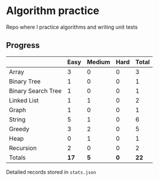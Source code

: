 # Algorithm practice

Repo where I practice algorithms and writing unit tests

<!-- note: these problems are from a mix of various algo-practice sites. -->
<!-- note: currently i am not testing for python, as i have not yet learned any python testing frameworks. -->
<!-- todo: display the json data in some online visualization (probably with github pages) -->

## Progress

| |Easy|Medium|Hard|Total|
|-|-|-|-|-|
|Array|3|0|0|3|
|Binary Tree|1|0|0|1|
|Binary Search Tree|1|0|0|1|
|Linked List|1|1|0|2|
|Graph|1|0|0|1|
|String|5|1|0|6|
|Greedy|3|2|0|5|
|Heap|0|1|0|1|
|Recursion|2|0|0|2|
|Totals|**17**|**5**|**0**|**22**|

Detailed records stored in `stats.json`
